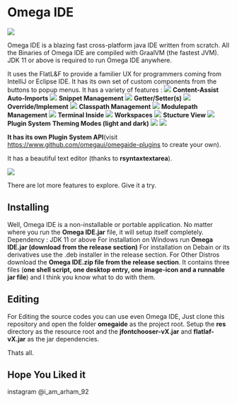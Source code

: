 # **Omega IDE**
![](/images/main_window.png)

Omega IDE is a blazing fast cross-platform java IDE written from scratch.
All the Binaries of Omega IDE are compiled with GraalVM (the fastest JVM).
JDK 11 or above is required to run Omega IDE anywhere.

It uses the FlatL&F to provide a familier UX for programmers coming from IntelliJ or Eclipse IDE.
It has its own set of custom components from the buttons to popup menus.
It has a variety of features :
![](/images/content_assist.png)
**Content-Assist**
**Auto-Imports**
![](/images/snippet_manager.png)
**Snippet Management**
![](/images/getter-setter.png)
**Getter/Setter(s)**
![](/images/override-impl.png)
**Override/Implement**
![](/images/classpath.png)
**Classpath Management**
![](/images/modulepath.png)
**Modulepath Management**
![](/images/shell.png)
**Terminal Inside**
![](/images/structure-View.png)
**Workspaces**
![](/images/workspace.png)
**Stucture View**
![](/images/plugin-manager.png)
**Plugin System**
**Theming Modes (light and dark)**
![](/images/light.png)
![](/images/dark.png)

**It has its own Plugin System API**(visit https://www.github.com/omegaui/omegaide-plugins to create your own).

It has a beautiful text editor (thanks to **rsyntaxtextarea**).

![](/images/about_section.png)

There are lot more features to explore. Give it a try.

## Installing
Well, Omega IDE is a non-installable or portable application.
No matter where you run the **Omega IDE.jar** file, it will setup itself completely.
Dependency : JDK 11 or above
For installation on Windows run **Omega IDE.jar (download from the release section)**
For installation on Debain or its derivatives use the .deb installer in the release section.
For Other Distros download the **Omega IDE.zip file from the release section**. 
It contains three files (**one shell script, one desktop entry, one image-icon and a runnable jar file**) 
and I think you know what to do with them.

## Editing
For Editing the source codes you can use even Omega IDE,
Just clone this repository and open the folder **omegaide** as the project root.
Setup the **res** directory as the resource root and the **jfontchooser-vX.jar** and **flatlaf-vX.jar** as the jar dependencies.

Thats all.

## Hope You Liked it
instagram @i_am_arham_92
